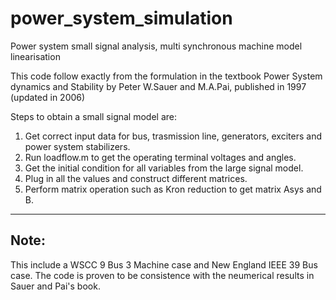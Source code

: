 # power_system_simulation

Power system small signal analysis, multi synchronous machine model linearisation

This code follow exactly from the formulation in the textbook Power System dynamics and Stability by Peter W.Sauer and M.A.Pai,
published in 1997 (updated in 2006)

Steps to obtain a small signal model are:
1. Get correct input data for bus, trasmission line, generators, exciters and power system stabilizers.
2. Run loadflow.m to get the operating terminal voltages and angles.
3. Get the initial condition for all variables from the large signal model.
4. Plug in all the values and construct different matrices.
5. Perform matrix operation such as Kron reduction to get matrix Asys and B.

-------------------------------------------

## Note:
This include a WSCC 9 Bus 3 Machine case and New England IEEE 39 Bus case. The code is proven to be consistence with the neumerical results in Sauer and Pai's book.
